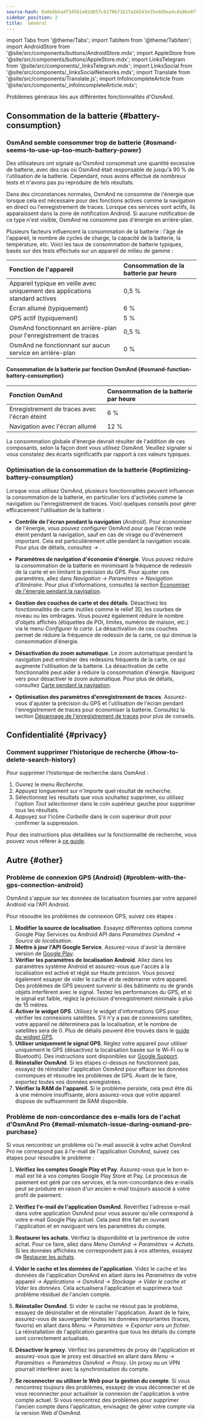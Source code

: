 ```yaml
---
source-hash: 0a0e6bbadf34561e82d857c6270b71b1fa26543e35edd9ea4cda96e07711812f
sidebar_position: 2
title:  Général
---
```

import Tabs from '@theme/Tabs';
import TabItem from '@theme/TabItem';
import AndroidStore from '@site/src/components/buttons/AndroidStore.mdx';
import AppleStore from '@site/src/components/buttons/AppleStore.mdx';
import LinksTelegram from '@site/src/components/_linksTelegram.mdx';
import LinksSocial from '@site/src/components/_linksSocialNetworks.mdx';
import Translate from '@site/src/components/Translate.js';
import InfoIncompleteArticle from '@site/src/components/_infoIncompleteArticle.mdx';


Problèmes généraux liés aux différentes fonctionnalités d'OsmAnd.

## Consommation de la batterie {#battery-consumption}

### OsmAnd semble consommer trop de batterie {#osmand-seems-to-use-up-too-much-battery-power}

Des utilisateurs ont signalé qu'OsmAnd consommait une quantité excessive de batterie, avec des cas où OsmAnd était responsable de jusqu'à 90 % de l'utilisation de la batterie. Cependant, nous avons effectué de nombreux tests et n'avons pas pu reproduire de tels résultats.

Dans des circonstances normales, OsmAnd ne consomme de l'énergie que lorsque cela est nécessaire pour des fonctions actives comme la navigation en direct ou l'enregistrement de traces. Lorsque ces services sont actifs, ils apparaissent dans la zone de notification Android. Si aucune notification de ce type n'est visible, OsmAnd ne consomme pas d'énergie en arrière-plan.

Plusieurs facteurs influencent la consommation de la batterie : l'âge de l'appareil, le nombre de cycles de charge, la capacité de la batterie, la température, etc. Voici les taux de consommation de batterie typiques, basés sur des tests effectués sur un appareil de milieu de gamme :

| Fonction de l'appareil | Consommation de la batterie par heure |
| :--- | :--- |
| Appareil typique en veille avec uniquement des applications standard actives | 0,5 % |
| Écran allumé (typiquement) | 6 % |
| GPS actif (typiquement) | 5 % |
| OsmAnd fonctionnant en arrière-plan pour l'enregistrement de traces | 0,5 % |
| OsmAnd ne fonctionnant sur aucun service en arrière-plan | 0 % |

#### Consommation de la batterie par fonction OsmAnd {#osmand-function-battery-consumption}

| Fonction OsmAnd | Consommation de la batterie par heure |
| :--- | :--- |
| Enregistrement de traces avec l'écran éteint | 6 % |
| Navigation avec l'écran allumé | 12 % |

La consommation globale d'énergie devrait résulter de l'addition de ces composants, selon la façon dont vous utilisez OsmAnd. Veuillez signaler si vous constatez des écarts significatifs par rapport à ces valeurs typiques.


### Optimisation de la consommation de la batterie {#optimizing-battery-consumption}

Lorsque vous utilisez OsmAnd, plusieurs fonctionnalités peuvent influencer la consommation de la batterie, en particulier lors d'activités comme la navigation ou l'enregistrement de traces. Voici quelques conseils pour gérer efficacement l'utilisation de la batterie :

- **Contrôle de l'écran pendant la navigation** (*Android*). Pour économiser de l'énergie, vous pouvez configurer OsmAnd pour que l'écran reste éteint pendant la navigation, sauf en cas de virage ou d'événement important. Cela est particulièrement utile pendant la navigation vocale. Pour plus de détails, consultez *<Translate android="true" ids="shared_string_menu,configure_profile,general_settings_2"/> → [<Translate android="true" ids="screen_control"/>](../navigation/guidance/voice-navigation.md#screen-control)*.

- **Paramètres de navigation d'économie d'énergie**. Vous pouvez réduire la consommation de la batterie en minimisant la fréquence de redessin de la carte et en limitant la précision du GPS. Pour ajuster ces paramètres, allez dans *Navigation → Paramètres → Navigation d'itinéraire*. Pour plus d'informations, consultez la section [Économiser de l'énergie pendant la navigation](../navigation/setup/route-navigation.md#saving-power-during-navigation).

- **Gestion des couches de carte et des détails**. Désactivez les fonctionnalités de carte inutiles comme le relief 3D, les courbes de niveau ou les ombrages. Vous pouvez également réduire le nombre d'objets affichés (étiquettes de POI, limites, numéros de maison, etc.) via le menu *Configurer la carte*. La désactivation de ces couches permet de réduire la fréquence de redessin de la carte, ce qui diminue la consommation d'énergie.

- **Désactivation du zoom automatique**. Le zoom automatique pendant la navigation peut entraîner des redessins fréquents de la carte, ce qui augmente l'utilisation de la batterie. La désactivation de cette fonctionnalité peut aider à réduire la consommation d'énergie. Naviguez vers *<Translate android="true" ids="shared_string_menu,shared_string_settings,application_profiles,routing_settings_2,map_during_navigation"/>* pour désactiver le zoom automatique. Pour plus de détails, consultez [Carte pendant la navigation](../navigation/guidance/map-during-navigation.md).

- **Optimisation des paramètres d'enregistrement de traces**. Assurez-vous d'ajuster la précision du GPS et l'utilisation de l'écran pendant l'enregistrement de traces pour économiser la batterie. Consultez la section [Dépannage de l'enregistrement de traces](../troubleshooting/track-recording-issues.md) pour plus de conseils.


## Confidentialité {#privacy}

<!--
Privacy related issues (delete history / check internet usage / permissions).
-->

### Comment supprimer l'historique de recherche {#how-to-delete-search-history}

Pour supprimer l'historique de recherche dans OsmAnd :

1. Ouvrez le menu *Recherche*.
2. Appuyez longuement sur n'importe quel résultat de recherche.
3. Sélectionnez les résultats que vous souhaitez supprimer, ou utilisez l'option *Tout sélectionner* dans le coin supérieur gauche pour supprimer tous les résultats.
4. Appuyez sur l'icône *Corbeille* dans le coin supérieur droit pour confirmer la suppression.

Pour des instructions plus détaillées sur la fonctionnalité de recherche, vous pouvez vous référer à [ce guide](../search/search-history.md).


## Autre {#other}

### Problème de connexion GPS (Android) {#problem-with-the-gps-connection-android}

OsmAnd s'appuie sur les données de localisation fournies par votre appareil Android via l'API Android.

Pour résoudre les problèmes de connexion GPS, suivez ces étapes :

1. **Modifier la source de localisation**. Essayez différentes options comme Google Play Services ou Android API dans *Paramètres OsmAnd → Source de localisation*.
2. **Mettre à jour l'API Google Service**. Assurez-vous d'avoir la dernière version de [Google Play](https://play.google.com/store/apps/details?id=com.google.android.gms&hl=en&gl=US).
3. **Vérifier les paramètres de localisation Android**. Allez dans les paramètres système Android et assurez-vous que l'accès à la localisation est activé et réglé sur Haute précision. Vous pouvez également essayer de vider le cache et de redémarrer votre appareil. Des problèmes de GPS peuvent survenir si des bâtiments ou de grands objets interfèrent avec le signal. Testez les performances du GPS, et si le signal est faible, réglez la précision d'enregistrement minimale à plus de 15 mètres.
4. **Activer le widget GPS**. Utilisez le widget d'informations GPS pour vérifier les connexions satellites. S'il n'y a pas de connexions satellites, votre appareil ne déterminera pas la localisation, et le nombre de satellites sera de 0. Plus de détails peuvent être trouvés dans le [guide du widget GPS](../widgets/info-widgets.md#gps-info-android).
5. **Utiliser uniquement le signal GPS**. Réglez votre appareil pour utiliser uniquement le GPS (désactivez la localisation basée sur le Wi-Fi ou le Bluetooth). Des instructions sont disponibles sur [Google Support](https://support.google.com/android/answer/3467281?hl=en).
6. **Réinstaller OsmAnd**. Si les étapes ci-dessus ne fonctionnent pas, essayez de réinstaller l'application OsmAnd pour effacer les données corrompues et résoudre les problèmes de GPS. Avant de le faire, exportez toutes vos données enregistrées.
7. **Vérifier la RAM de l'appareil**. Si le problème persiste, cela peut être dû à une mémoire insuffisante, alors assurez-vous que votre appareil dispose de suffisamment de RAM disponible.


### Problème de non-concordance des e-mails lors de l'achat d'OsmAnd Pro {#email-mismatch-issue-during-osmand-pro-purchase}

<!-- ???
or this title:
### Resolving payment account and app email sync issues in OsmAnd {#resolving-payment-account-and-app-email-sync-issues-in-osmand}
-->

Si vous rencontrez un problème où l'e-mail associé à votre achat OsmAnd Pro ne correspond pas à l'e-mail de l'application OsmAnd, suivez ces étapes pour résoudre le problème :

1. **Vérifiez les comptes Google Play et Pay**. Assurez-vous que le bon e-mail est lié à vos comptes Google Play Store et Pay. Le processus de paiement est géré par ces services, et la non-concordance des e-mails peut se produire en raison d'un ancien e-mail toujours associé à votre profil de paiement.

2. **Vérifiez l'e-mail de l'application OsmAnd**. Revérifiez l'adresse e-mail dans votre application OsmAnd pour vous assurer qu'elle correspond à votre e-mail Google Play actuel. Cela peut être fait en ouvrant l'application et en naviguant vers les paramètres du compte.

3. **Restaurer les achats**. Vérifiez la disponibilité et la pertinence de votre achat. Pour ce faire, allez dans *Menu OsmAnd → Paramètres → Achats*. Si les données affichées ne correspondent pas à vos attentes, essayez de [Restaurer les achats](./purchases_payments.md#how-to-restore-purchases).

4. **Vider le cache et les données de l'application**. Videz le cache et les données de l'application OsmAnd en allant dans les *Paramètres* de votre appareil *→ Applications → OsmAnd → Stockage → Vider le cache et Vider les données*. Cela actualisera l'application et supprimera tout problème résiduel de l'ancien compte.

5. **Réinstaller OsmAnd**. Si vider le cache ne résout pas le problème, essayez de désinstaller et de réinstaller l'application. Avant de le faire, assurez-vous de sauvegarder toutes les données importantes (traces, favoris) en allant dans *Menu → Paramètres → Exporter vers un fichier*. La réinstallation de l'application garantira que tous les détails du compte sont correctement actualisés.

6. **Désactiver le proxy**. Vérifiez les paramètres de proxy de l'application et assurez-vous que le proxy est désactivé en allant dans *Menu → Paramètres → Paramètres OsmAnd → Proxy*. Un proxy ou un VPN pourrait interférer avec la synchronisation du compte.

7. **Se reconnecter ou utiliser le Web pour la gestion du compte**. Si vous rencontrez toujours des problèmes, essayez de vous déconnecter et de vous reconnecter pour actualiser la connexion de l'application à votre compte actuel. Si vous rencontrez des problèmes pour supprimer l'ancien compte dans l'application, envisagez de gérer votre compte via la version Web d'OsmAnd.